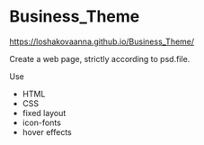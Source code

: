# Business_Theme


https://loshakovaanna.github.io/Business_Theme/

Create a web page, strictly according to psd.file. 

Use 
* HTML
* CSS 
* fixed layout
* icon-fonts 
* hover effects
